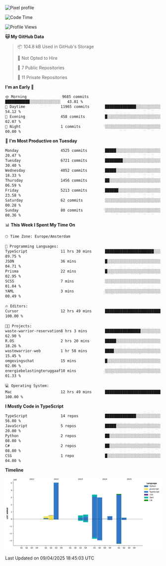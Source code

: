 ![Pixel profile](https://pixel-profile.vercel.app/api/github-stats?username=Atchferox&screen_effect=true&theme=rainbow
)


<!--START_SECTION:waka-->
![Code Time](http://img.shields.io/badge/Code%20Time-653%20hrs%2037%20mins-blue)

![Profile Views](http://img.shields.io/badge/Profile%20Views-0-blue)

**🐱 My GitHub Data** 

> 📦 104.8 kB Used in GitHub's Storage 
 > 
> 🚫 Not Opted to Hire
 > 
> 📜 7 Public Repositories 
 > 
> 🔑 11 Private Repositories 
 > 
**I'm an Early 🐤** 

```text
🌞 Morning                9685 commits        ███████████░░░░░░░░░░░░░░   43.81 % 
🌆 Daytime                11965 commits       ██████████████░░░░░░░░░░░   54.12 % 
🌃 Evening                458 commits         █░░░░░░░░░░░░░░░░░░░░░░░░   02.07 % 
🌙 Night                  1 commits           ░░░░░░░░░░░░░░░░░░░░░░░░░   00.00 % 
```
📅 **I'm Most Productive on Tuesday** 

```text
Monday                   4525 commits        █████░░░░░░░░░░░░░░░░░░░░   20.47 % 
Tuesday                  6721 commits        ████████░░░░░░░░░░░░░░░░░   30.40 % 
Wednesday                4052 commits        █████░░░░░░░░░░░░░░░░░░░░   18.33 % 
Thursday                 1456 commits        ██░░░░░░░░░░░░░░░░░░░░░░░   06.59 % 
Friday                   5213 commits        ██████░░░░░░░░░░░░░░░░░░░   23.58 % 
Saturday                 62 commits          ░░░░░░░░░░░░░░░░░░░░░░░░░   00.28 % 
Sunday                   80 commits          ░░░░░░░░░░░░░░░░░░░░░░░░░   00.36 % 
```


📊 **This Week I Spent My Time On** 

```text
🕑︎ Time Zone: Europe/Amsterdam

💬 Programming Languages: 
TypeScript               11 hrs 30 mins      ██████████████████████░░░   89.75 % 
JSON                     36 mins             █░░░░░░░░░░░░░░░░░░░░░░░░   04.71 % 
Prisma                   22 mins             █░░░░░░░░░░░░░░░░░░░░░░░░   02.95 % 
SCSS                     7 mins              ░░░░░░░░░░░░░░░░░░░░░░░░░   01.04 % 
YAML                     3 mins              ░░░░░░░░░░░░░░░░░░░░░░░░░   00.49 % 

🔥 Editors: 
Cursor                   12 hrs 49 mins      █████████████████████████   100.00 % 

🐱‍💻 Projects: 
waste-warrior-reservation8 hrs 3 mins        ████████████████░░░░░░░░░   62.90 % 
R.OS                     2 hrs 20 mins       █████░░░░░░░░░░░░░░░░░░░░   18.26 % 
wastewarrior-web         1 hr 58 mins        ████░░░░░░░░░░░░░░░░░░░░░   15.45 % 
omgevingschat            15 mins             █░░░░░░░░░░░░░░░░░░░░░░░░   02.06 % 
energiebelastingteruggaaf10 mins             ░░░░░░░░░░░░░░░░░░░░░░░░░   01.33 % 

💻 Operating System: 
Mac                      12 hrs 49 mins      █████████████████████████   100.00 % 
```

**I Mostly Code in TypeScript** 

```text
TypeScript               14 repos            ██████████████░░░░░░░░░░░   56.00 % 
JavaScript               5 repos             █████░░░░░░░░░░░░░░░░░░░░   20.00 % 
Python                   2 repos             ██░░░░░░░░░░░░░░░░░░░░░░░   08.00 % 
C#                       2 repos             ██░░░░░░░░░░░░░░░░░░░░░░░   08.00 % 
CSS                      1 repo              █░░░░░░░░░░░░░░░░░░░░░░░░   04.00 % 
```



**Timeline**

![Lines of Code chart](https://raw.githubusercontent.com/Atchferox/Atchferox/main/assets/bar_graph.png)


 Last Updated on 09/04/2025 18:45:03 UTC
<!--END_SECTION:waka-->
